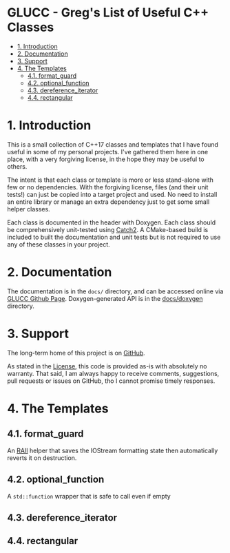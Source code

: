 <!---
The "omit from toc" comment for the Markdown VSCode extension unfortunately 
gets rendered in the Doxygen-generated HTML.  We work around this in CMake to generate 
README.md with the comments removed and include that in Doxygen run
Also the TOC maintained by VSCode is not compatible with the Markdown way
so the same CMake magic adjusts that
Also syntax highlighting of code blocks is different
Base strategy is this file is suitable for VSCode and Github, we massage it 
as required for Doxygen
-->
# GLUCC - Greg's List of Useful C++ Classes <!-- omit from toc -->

<!-- toc this line is replaced by Doxygen [TOC] tag -->
<!-- begin toc this and the following up to blank line is deleted -->
- [1. Introduction](#1-introduction)
- [2. Documentation](#2-documentation)
- [3. Support](#3-support)
- [4. The Templates](#4-the-templates)
  - [4.1. format\_guard](#41-format_guard)
  - [4.2. optional\_function](#42-optional_function)
  - [4.3. dereference\_iterator](#43-dereference_iterator)
  - [4.4. rectangular](#44-rectangular)


# 1. Introduction

This is a small collection of C++17 classes and templates that I have found
useful in some of my personal projects.   I've gathered them here in one place,
with a very forgiving license, in the hope they may be useful to others.

The intent is that each class or template is more or less stand-alone with few
or no dependencies.  With the forgiving license, files (and their unit tests!)
can just be copied into a target project and used.  No need to install an entire
library or manage an extra dependency just to get some small helper classes.

Each class is documented in the header with Doxygen.  Each class should be
comprehensively unit-tested using [Catch2](https://github.com/catchorg/Catch2).
A CMake-based build is included to built the documentation and unit tests but is
not required to use any of these classes in your project.

# 2. Documentation

The documentation is in the `docs/` directory, and can be accessed online via
[GLUCC Github Page](https://gnbond.github.io/GLUCC/).   Doxygen-generated API is
in the [docs/doxygen](docs/doxygen/index.html) directory.

# 3. Support

The long-term home of this project is on [GitHub](https://github.com/gnbond/GLUCC).

As stated in the [License](LICENSE.md), this code is provided as-is with absolutely
no warranty.  That said, I am always happy to receive comments, suggestions,
pull requests or issues on GitHub, tho I cannot promise timely responses.

# 4. The Templates

## 4.1. format_guard

An [RAII](https://isocpp.github.io/CppCoreGuidelines/CppCoreGuidelines#Rr-raii)
helper that saves the IOStream formatting state then automatically reverts it on
destruction.

## 4.2. optional_function

A `std::function` wrapper that is safe to call even if empty

## 4.3. dereference_iterator

## 4.4. rectangular
